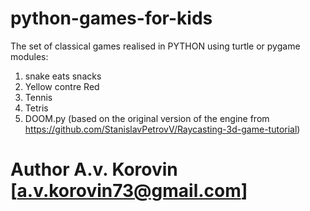 # python-games-for-kids

The set of classical games realised in PYTHON using turtle or pygame modules:
1. snake eats snacks
2. Yellow contre Red
3. Tennis
4. Tetris
5. DOOM.py (based on the original version of the engine from https://github.com/StanislavPetrovV/Raycasting-3d-game-tutorial)

# Author A.v. Korovin [a.v.korovin73@gmail.com]
